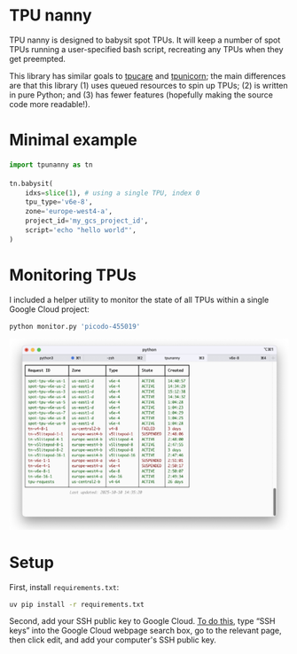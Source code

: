 # TPU nanny

TPU nanny is designed to babysit spot TPUs. It will keep a number of spot TPUs running a user-specified bash script, recreating any TPUs when they get preempted.

This library has similar goals to [tpucare](https://github.com/ClashLuke/tpucare/tree/main) and [tpunicorn](https://github.com/shawwn/tpunicorn); the main differences are that this library (1) uses queued resources to spin up TPUs; (2) is written in pure Python; and (3) has fewer features (hopefully making the source code more readable!).

# Minimal example

```python
import tpunanny as tn

tn.babysit(
    idxs=slice(1), # using a single TPU, index 0
    tpu_type='v6e-8',
    zone='europe-west4-a',
    project_id='my_gcs_project_id',
    script='echo "hello world"',
)
```

# Monitoring TPUs

I included a helper utility to monitor the state of all TPUs within a single Google Cloud project:

```bash
python monitor.py 'picodo-455019'
```

<img src="https://github.com/martin-marek/tpunanny/blob/main/figures/monitor.jpg" width="650">

# Setup

First, install `requirements.txt`:
```bash
uv pip install -r requirements.txt
```

Second, add your SSH public key to Google Cloud. [To do this](https://github.com/ayaka14732/tpu-starter?tab=readme-ov-file#42-add-an-ssh-public-key-to-google-cloud), type “SSH keys” into the Google Cloud webpage search box, go to the relevant page, then click edit, and add your computer's SSH public key.

